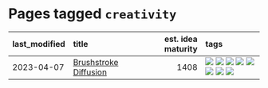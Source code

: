 # Pages tagged `creativity`

|last_modified|title|est. idea maturity|tags
|:---|:---|---:|:---|
|2023-04-07|[Brushstroke Diffusion](../brushstroke-diffusion.md)|1408|[![](https://img.shields.io/badge/tag-artisticstyletransfer-1661bc)](../tags/artisticstyletransfer.md) [![](https://img.shields.io/badge/tag-creativity-296bb1)](../tags/creativity.md) [![](https://img.shields.io/badge/tag-deepgenerativemodeling-606780)](../tags/deepgenerativemodeling.md) [![](https://img.shields.io/badge/tag-experimental-1614f8)](../tags/experimental.md) [![](https://img.shields.io/badge/tag-image_processing-1dc0d1)](../tags/image_processing.md) [![](https://img.shields.io/badge/tag-modeltraining-9a9fc4)](../tags/modeltraining.md) [![](https://img.shields.io/badge/tag-painting-82f6b0)](../tags/painting.md) [![](https://img.shields.io/badge/tag-wip-d5ffe)](../tags/wip.md)|